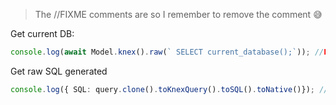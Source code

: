 > The //FIXME comments are so I remember to remove the comment 😅

Get current DB:
```ts
console.log(await Model.knex().raw(` SELECT current_database();`)); //FIXME
```

Get raw SQL generated 
```ts
console.log({ SQL: query.clone().toKnexQuery().toSQL().toNative()}); //FIXME
```